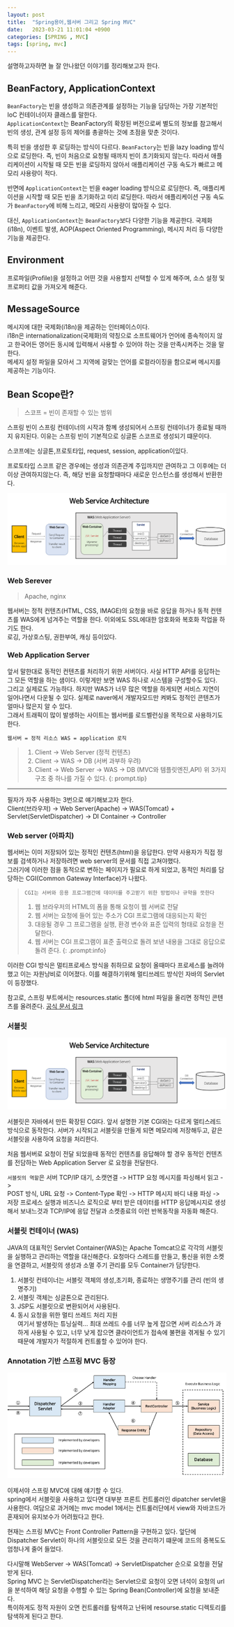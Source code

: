 ```yaml
---
layout: post
title:  "Spring용어,웹서버 그리고 Spring MVC"
date:   2023-03-21 11:01:04 +0900
categories: [SPRING , MVC]
tags: [spring, mvc]
---
```


설명하고자하면 늘 잘 안나왔던 이야기를 정리해보고자 한다.  

## BeanFactory, ApplicationContext

`BeanFactory`는 빈을 생성하고 의존관계를 설정하는 기능을 담당하는 가장 기본적인 IoC 컨테이너이자 클래스를 말한다.   
`ApplicationContext`는 BeanFactory의 확장된 버전으로써 별도의 정보를 참고해서 빈의 생성, 관계 설정 등의 제어를 총괄하는 것에 초점을 맞춘 것이다.

특히 빈을 생성한 후 로딩하는 방식이 다르다. `BeanFactory`는 빈을 lazy loading 방식으로 로딩한다. 즉, 빈이 처음으로 요청될 때까지 빈이 초기화되지 않는다. 따라서 애플리케이션이 시작될 때 모든 빈을 로딩하지 않아서 애플리케이션 구동 속도가 빠르고 메모리 사용량이 적다.

반면에 `ApplicationContext`는 빈을 eager loading 방식으로 로딩한다. 즉, 애플리케이션을 시작할 때 모든 빈을 초기화하고 미리 로딩한다. 따라서 애플리케이션 구동 속도가 `BeanFactory`에 비해 느리고, 메모리 사용량이 많아질 수 있다.

대신, `ApplicationContext`는 `BeanFactory`보다 다양한 기능을 제공한다.  국제화(i18n), 이벤트 발생, AOP(Aspect Oriented Programming), 메시지 처리 등 다양한 기능을 제공한다.  
  
## Environment
프로파일(Profile)을 설정하고 어떤 것을 사용할지 선택할 수 있게 해주며, 소스 설정 및 프로퍼티 값을 가져오게 해준다.

## MessageSource
메시지에 대한 국제화(i18n)을 제공하는 인터페이스이다.  
i18n은 internationalization(국제화)의 약칭으로 소프트웨어가 언어에 종속적이지 않고 한국어든 영어든 동시에 입력해서 사용할 수 있어야 하는 것을 만족시켜주는 것을 말한다.  
메세지 설정 파일을 모아서 그 지역에 걸맞는 언어를 로컬라이징을 함으로써 메시지를 제공하는 기능이다.

## Bean Scope란?
> 스코프 = 빈이 존재할 수 있는 범위  

스프링 빈이 스프링 컨테이너의 시작과 함꼐 생성되어서 스프링 컨테이너가 종료될 때까지 유지된다. 이유는 스프링 빈이 기본적으로 싱글톤 스코프로 생성되기 떄문이다.

스코프에는 싱글톤,프로토타입, request, session, application이있다.    

프로토타입 스코프 같은 경우에는 생성과 의존관계 주입까지만 관여하고 그 이후에는 더이상 관여하지않는다. 즉, 해당 빈을 요청할때마다 새로운 인스턴스를 생성해서 반환한다.  

<img src = "https://github.com/mskim0425/mskim0425.github.io/blob/main/images/java/2.png?raw=true">

### Web Serever
> Apache, nginx

웹서버는 정적 컨텐츠(HTML, CSS, IMAGE)의 요청을 바로 응답을 하거나 동적 컨텐츠를 WAS에게 넘겨주는 역할을 한다. 이외에도 SSL에대한 암호화와 복호화 작업을 하기도 한다.   
로깅, 가상호스팅, 권한부여, 캐싱 등이있다.  

### Web Application Server
앞서 말한대로 동적인 컨텐츠를 처리하기 위한 서버이다.  사실 HTTP API를 응답하는 그 모든 역할을 하는 샘이다.  이렇게만 보면 WAS 하나로 시스템을 구성할수도 있다.  
그리고 실제로도 가능하다. 하지만 WAS가 너무 많은 역할을 하게되면 서비스 지연이 일어나면서 다운될 수 있다. 실제로 naver에서 개발자모드만 켜봐도 정적인 콘텐츠가 얼마나 많은지 알 수 있다.   
그래서 트래픽이 많이 발생하는 사이트는 웹서버를 로드벨런싱을 목적으로 사용하기도 한다.
  
`웹서버 = 정적 리소스 WAS = application 로직`   

> 1. Client -> Web Server (정적 컨텐츠)
> 2. Client -> WAS -> DB (서버 과부하 우려) 
> 3. Client -> Web Server -> WAS -> DB  (MVC와 템플릿엔진,API)
> 위 3가지 구조 중 하나를 가질 수 있다.
{: prompt.tip}

---
  
필자가 자주 사용하는 3번으로 얘기해보고자 한다.  
Client(브라우저) -> Web Server(Apache) -> WAS(Tomcat) + Servlet(ServletDispatcher) -> DI Container -> Controller

### Web server (아파치)
웹서버는 이미 저장되어 있는 정적인 컨텐츠(html)을 응답한다. 만약 사용자가 직접 정보를 검색하거나 저장하려면 web server의 문서를 직접 고쳐야했다.  
그러기에 이러한 점을 동적으로 변하는 페이지가 필요로 하게 되었고, 동적인 처리를 담당하는 CGI(Common Gateway Interface)가 나왔다.  

> `CGI는 서버와 응용 프로그램간에 데이터를 주고받기 위한 방법이나 규약을 뜻한다`  
> 1. 웹 브라우저의 HTML의 폼을 통해 요청이 웹 서버로 전달
> 2. 웹 서버는 요청에 들어 있는 주소가 CGI 프로그램에 대응되는지 확인
> 3. 대응될 경우 그 프로그램을 실행, 환경 변수와 표준 입력의 형태로 요청을 전달한다.
> 4. 웹 서버는 CGI 프로그램이 표준 출력으로 돌려 보낸 내용을 그대로 응답으로 돌려 준다.
{: .prompt:info}

이러한 CGI 방식은 멀티프로세스 방식을 취하므로 요청이 올때마다 프로세스를 늘려야했고 이는 자원낭비로 이어졌다. 이를 해결하기위해 멀티쓰레드 방식인 자바의 Servlet이 등장했다.  

참고로, 스프링 부트에서는 resources.static 폴더에 html 파일을 올리면 정적인 콘텐츠를 올려준다. [공식 문서 링크](https://docs.spring.io/spring-boot/docs/2.3.1.RELEASE/reference/html/spring-boot-features.html#boot-features-spring-mvc-static-content)

### 서블릿

<img src="https://github.com/mskim0425/mskim0425.github.io/blob/main/images/java/2.png?raw=true">

서블릿은 자바에서 만든 확장된 CGI다. 앞서 설명한 기본 CGI와는 다르게 멀티스레드 방식으로 동작한다. 서버가 시작되고 서블릿을 만들게 되면 메모리에 저장해두고, 같은 서블릿을 사용하여 요청을 처리한다.  
  
처음 웹서버로 요청이 전달 되었을때 동적인 컨텐츠를 응답해야 할 경우 동적인 컨텐츠를 전담하는 Web Application Server 로 요청을 전달한다.  

`서블릿의 역할`은 서버 TCP/IP 대기, 소캣연결 -> HTTP 요청 메시지를 파싱해서 읽고 ->  
POST 방식, URL 요청 -> Content-Type 확인 -> HTTP 메시지 바디 내용 파싱 -> 저장 프로세스 실행과 비즈니스 로직으로 부터 받은 데이터를 HTTP 응답메시지로 생성해서 보내느것과 TCP/IP에 응답 전달과 소켓종료의 이런 반복동작을 자동화 해준다.  

### 서블릿 컨테이너 (WAS)
JAVA의 대표적인 Servlet Container(WAS)는 Apache Tomcat으로 각각의 서블릿을 실행하고 관리하는 역할을 대신해준다. 요청마다 스레드를 만들고, 통신을 위한 소켓을 연결하고, 서블릿의 생성과 소멸 주기 관리를 모두 Container가 담당한다.  

1. 서블릿 컨테이너는 서블릿 객체의 생성,초기화, 종료하는 생명주기를 관리 (빈의 생명주기)  
2. 서블릿 객체는 싱글톤으로 관리된다.  
3. JSP도 서블릿으로 변환되어서 사용된다.  
4. 동시 요청을 위한 멀티 쓰레드 처리 지원  
여기서 발생하는 튜닝실력... 최대 쓰레드 수를 너무 높게 잡으면 서버 리소스가 과하게 사용될 수 있고, 너무 낮게 잡으면 클라이언트가 접속에 불편을 겪게될 수 있기 때문에 개발자가 적절하게 컨트롤할 수 있어야 한다.   


### Annotation 기반 스프링 MVC 등장

<img src="https://github.com/mskim0425/mskim0425.github.io/blob/main/images/java/%EB%94%94%EC%8A%A4%ED%8C%A8%EC%B9%984.png?raw=true">

이제서야 스프링 MVC에 대해 얘기할 수 있다.   
spring에서 서블릿을 사용하고 있다면 대부분 프론트 컨트롤러인 dipatcher servlet을 사용한다. 여담으로 과거에는 mvc model 1에서는 컨트롤러단에서 view와 자바코드가 혼재되어 유지보수가 어려웠다고 한다.    
  
현재는 스프링 MVC는 Front Controller Pattern을 구현하고 있다.  앞단에 Dispatcher Servlet이 하나의 서블릿으로 모든 것을 관리하기 떄문에 코드의 중복도도 엄청나게 줄어 들었다.   

다시말해 WebServer -> WAS(Tomcat) -> ServletDispatcher 순으로 요청을 전달 받게 된다.   
Spring MVC 는 ServletDispatcher라는 Servlet으로 요청이 오면 녀석이 요청의 url을 분석하여 해당 요청을 수행할 수 있는 Spring Bean(Controller)에 요청을 보내준다.  
특이하게도 정적 자원이 오면 컨트롤러를 탐색하고 난뒤에 resourse.static 디렉토리를 탐색하게 된다고 한다.  


##

